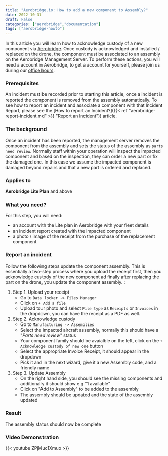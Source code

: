 ```yaml
---
title: "Aerobridge.io: How to add a new component to Assembly?"
date: 2022-10-31
draft: False
categories: ["aerobridge","documentation"]
tags: ["aerobridge-howto"]
---
```


In this article you will learn how to acknowledge custody of a new component via [Aerobridge](https://aerobridge.io). Once custody is acknowledged and installed / replaced on the drone, the component must be associated to an assembly on the Aerobridge Management Server. To perform these actions, you will need a account in Aerobridge, to get a account for yourself, please join us during our [office hours](https://outlook.office365.com/owa/calendar/AerobridgePro@openskies.sh/bookings/).
<!--more-->

### Prerequisites
An incident must be recorded prior to starting this article, once a incident is reported the component is removed from the assembly automatically. To see how to report an incident and associate a component with that Incident Report, please see the [How to report an Incident?]({{< ref "aerobridge-report-incident.md" >}} "Report an Incident")) article.

### The background 
Once an incident has been reported, the management server removes the component from the assembly and sets the status of the assembly as ```parts need review```. Normally staff within your operation will inspect the impacted component and based on the inspection, they can order a new part or fix the damaged one. In this case we assume the impacted component is damaged beyond repairs and that a new part is ordered and replaced. 

### Applies to 
**Aerobridge Lite Plan** and above

### What you need? 
For this step, you will need:

- an account with the Lite plan in Aerobridge with your fleet details
- an incident report created with the impacted component
- a photo / image of the receipt from the purchase of the replacement component

### Report an incident
Follow the following steps update the component assembly. This is essentially a two-step process where you upload the receipt first, then you acknowledge custody of the new component ad finally after replacing the part on the drone, you update the component assembly. : 

1. Step 1. Upload your receipt
    - Go to ```Data locker -> Files Manager```
    - Click on ```+ Add a file```
    - Upload tour photo and select ```File type``` as ```Receipts``` or ```Invoices``` in the dropdown, you can have the receipt as a PDF as well.
2. Step 2. Acknowledge custody
    - Go to ```Manufacturing -> Assemblies```
    - Select the impacted aircraft assembly, normally this should have a "*Parts need review*" status
    - Your component family should be avaialble on the left, click on the ```+ Acknowledge custody of new one``` button 
    - Select the appropriate Invoice Receipt, it should appear in the dropdown
    - Pick it and in the next wizard, give it a new Assembly code, and a friendly name
3. Step 3. Update Assembly
    - On the right hand side, you should see the missing components and additionally it should show e.g "1 available" 
    - Click on "Add to Assembly" to be added to the assembly
    - The assembly should be updated and the state of the assembly updated

### Result
The assembly status should now be complete

### Video Demonstration
{{< youtube ZPjMuc1Xmuo >}}
